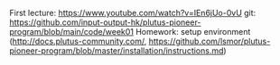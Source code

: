 First lecture: https://www.youtube.com/watch?v=IEn6jUo-0vU
git: https://github.com/input-output-hk/plutus-pioneer-program/blob/main/code/week01
Homework: setup environment (http://docs.plutus-community.com/, https://github.com/lsmor/plutus-pioneer-program/blob/master/installation/instructions.md) 